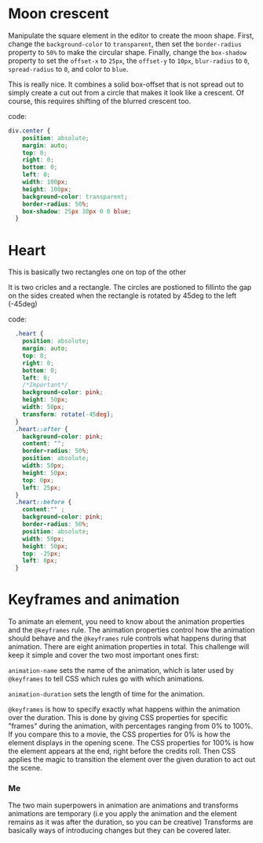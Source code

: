 # Moon crescent

Manipulate the square element in the editor to create the moon shape. First, change the `background-color` to `transparent`, then set the `border-radius` property to `50%` to make the circular shape. Finally, change the `box-shadow` property to set the `offset-x` to `25px`, the `offset-y` to `10px`, `blur-radius` to `0`, `spread-radius` to `0`, and color to `blue`.

This is really nice.
It combines a solid box-offset that is not spread out to simply create a cut out from a circle that makes it look like a crescent.
Of course, this requires shifting of the blurred crescent too.

code:

```CSS
div.center {
    position: absolute;
    margin: auto;
    top: 0;
    right: 0;
    bottom: 0;
    left: 0;
    width: 100px;
    height: 100px;
    background-color: transparent;
    border-radius: 50%;
    box-shadow: 25px 10px 0 0 blue;
  }
```

# Heart

This is basically two rectangles one on top of the other

It is two cricles and a rectangle.
The circles are postioned to fillinto the gap on the sides created when the rectangle is rotated by 45deg to the left (-45deg)

code:

```CSS
  .heart {
    position: absolute;
    margin: auto;
    top: 0;
    right: 0;
    bottom: 0;
    left: 0;
    /*Important*/
    background-color: pink;
    height: 50px;
    width: 50px;
    transform: rotate(-45deg);
  }
  .heart::after {
    background-color: pink;
    content: "";
    border-radius: 50%;
    position: absolute;
    width: 50px;
    height: 50px;
    top: 0px;
    left: 25px;
  }
  .heart::before {
    content:"" ;
    background-color: pink;
    border-radius: 50%;
    position: absolute;
    width: 50px;
    height: 50px;
    top: -25px;
    left: 0px;
  }

```

# Keyframes and animation

To animate an element, you need to know about the animation properties and the `@keyframes` rule. The animation properties control how the animation should behave and the `@keyframes` rule controls what happens during that animation. There are eight animation properties in total. This challenge will keep it simple and cover the two most important ones first:

`animation-name` sets the name of the animation, which is later used by `@keyframes` to tell CSS which rules go with which animations.

`animation-duration` sets the length of time for the animation.

`@keyframes` is how to specify exactly what happens within the animation over the duration. This is done by giving CSS properties for specific "frames" during the animation, with percentages ranging from 0% to 100%. If you compare this to a movie, the CSS properties for 0% is how the element displays in the opening scene. The CSS properties for 100% is how the element appears at the end, right before the credits roll. Then CSS applies the magic to transition the element over the given duration to act out the scene.

### Me
The two main superpowers in animation are animations and transforms
animations are temporary (i.e you apply the animation and the element remains as it was after the duration, so you can be creative)
Transforms are basically ways of introducing changes but they can be covered later.
